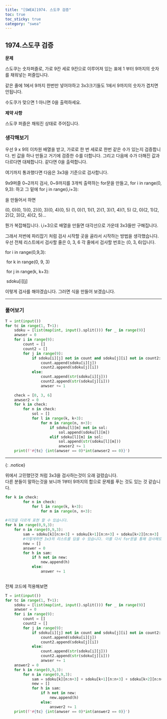 ```yaml
---
title: "[SWEA]1974. 스도쿠 검증"
toc: true
toc_sticky: true
category: "swea"
---
```


## 1974.스도쿠 검증

**문제**

스도쿠는 숫자퍼즐로, 가로 9칸 세로 9칸으로 이루어져 있는 표에 1 부터 9까지의 숫자를 채워넣는 퍼즐입니다.

같은 줄에 1에서 9까지 한번만 넣어야하고 3x3크기들도 1에서 9까지의 숫자가 겹치면 안됩니다.

수도쿠가 맞으면 1 아니면 0을 출력하세요.

**제약 사항**

스도쿠 퍼즐은 채워진 상태로 주어집니다.

### 생각해보기

우선 9 x 9의 이차원 배열을 받고, 가로로 한 번 세로로 한번 같은 수가 있는지 검증합니다. 빈 값을 하나 만들고 거기에 검증한 수를 더합니다. 그리고 다음에 수가  더해진 값과 다르다면 대체합니다. 같다면 0을 출력합니다.

여기까지 통과했다면 다음은 3x3을 기준으로 검사합니다.

9x9퍼즐 0~2까지 검사, 0~9까지를 3개씩 출력하는 for문을 만들고, for i in range(0, 9,3): 하고 그 밑에 for j in range(i,i+3):

을 만들어서 하면

(0, 0)(0, 1)(0, 2)(0, 3)(0, 4)(0, 5)
(1, 0)(1, 1)(1, 2)(1, 3)(1, 4)(1, 5)
(2, 0)(2, 1)(2, 2)(2, 3)(2, 4)(2, 5)...

뭔가 복잡해집니다. i,i+3으로 배열을 만들면 대각선으로 가운데 3x3들만 구해집니다.

그래서 저번에 파리잡기 처럼 검사 시작할 곳을 골라서 시작하는 방법을 생각했습니다. 우선 전체 리스트에서 검사할 줄은 0, 3, 6 각 줄에서 검사할 번호는 (0, 3, 6)입니다.

for i in range(0,9,3):

​	for k in range(0, 9, 3)

​		for j in range(k, k+3):

​			sdoku\[i][j]

이렇게 검사를 해야겠습니다. 그러면 식을 만들어 보겠습니다.

---

### 풀어보기

```python
T = int(input())
for tc in range(1, T+1):
    sdoku = [list(map(int, input().split())) for _ in range(9)]
    anwser = 0
    for i in range(9):
        count = []
        count2 = []
        for j in range(9):
            if sdoku[i][j] not in count and sdoku[j][i] not in count2:
                count.append(sdoku[i][j])
                count2.append(sdoku[j][i])
            else:
                count.append(str(sdoku[i][j]))
                count2.append(str(sdoku[j][i]))
                anwser += 1 
                
    check = [0, 3, 6]
    anwser2 = 0
    for k in check:
        for n in check:
            sol = []
            for l in range(k, k+3):
                for m in range(n, n+3):
                    if sdoku[l][m] not in sol:
                        sol.append(sdoku[l][m])
                    elif sdoku[l][m] in sol:
                        sol.append(str(sdoku[l][m]))
                        anwser2 += 1
    print(f'#{tc} {int(anwser == 0)*int(anwser2 == 0)}')
```



---

{: .notice}

위에서 고민했던것 처럼 3x3을 검사하는것이 오래 걸렸습니다.<br/>다른 분들이 말하는것을 보니까 1부터 9까지의 합으로 문제를 푸는 것도 있는 것 같습니다.

```python
for k in check:
        for n in check:
            for l in range(k, k+3):
                for m in range(n, n+3):
                    
#이것을 다르게 표현 할 수 있습니다.
for k in range(0,9,3):
    for n in range(0,9,3):
		sam = sdoku[k][n:n+3] + sdoku[k+1][n:n+3] + sdoku[k+2][n:n+3]
        #이렇게하면 3x3의 리스트를 담을 수 있습니다. 이를 다시 for문을 통해 검사해도 됩니다.
        new = []
        answer = 0
        for h in sam:
            if h not in new:
                new.append(h)
            else:
                answer += 1
                
```



전체 코드에 적용해보면

```python
T = int(input())
for tc in range(1, T+1):
    sdoku = [list(map(int, input().split())) for _ in range(9)]
    anwser = 0
    for i in range(9):
        count = []
        count2 = []
        for j in range(9):
            if sdoku[i][j] not in count and sdoku[j][i] not in count2:
                count.append(sdoku[i][j])
                count2.append(sdoku[j][i])
            else:
                count.append(str(sdoku[i][j]))
                count2.append(str(sdoku[j][i]))
                anwser += 1 
    answer2 = 0
    for k in range(0,9,3):
        for n in range(0,9,3):
            sam = sdoku[k][n:n+3] + sdoku[k+1][n:n+3] + sdoku[k+2][n:n+3]
            new = []
            for h in sam:
                if h not in new:
                    new.append(h)
                else:
                    answer2 += 1
    print(f'#{tc} {int(anwser == 0)*int(answer2 == 0)}')
```



